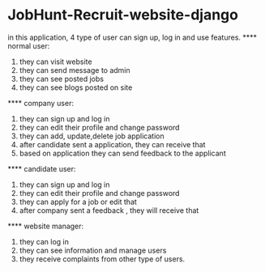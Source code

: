 # JobHunt-Recruit-website-django

in this application, 4 type of user can sign up, log in and use features.
**** normal user:
1. they can visit website
2. they can send message to admin
3. they can see posted jobs
4. they can see blogs posted on site 

**** company user:
1. they can sign up and log in
2. they can edit their profile and change password
3. they can add, update,delete job application
4. after candidate sent a application, they can receive that 
5. based on application they can send feedback to the applicant

**** candidate user:
1. they can sign up and log in
2. they can edit their profile and change password
3. they can apply for a job or edit that
4. after company sent a feedback , they will receive that 

**** website manager:
1. they can log in 
2. they can see information and manage users
3. they receive complaints from other type of users.
